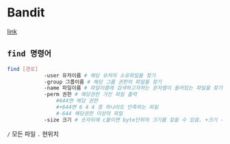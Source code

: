 # Bandit 
[link](https://overthewire.org/wargames/bandit/)

## `find 명령어`
```bash
find [경로]
            -user 유저이름 # 해당 유저의 소유파일들 찾기
            -group 그룹이름 # 해당 그룹 권한의 파일들 찾기
            -name 파일이름 # 파일이름에 검색하고자하는 문자열이 들어있는 파일을 찾기
            -perm 권한 # 해당권한 가진 파일 출력
                #644면 해당 권한
                #+644면 6 4 4 중 하나라도 만족하는 파일
                #-644 해당권한 이상의 파일
            -size 크기 # 숫자뒤에 c붙이면 byte단위의 크기를 찾을 수 있음. +크기 -크기
```

`/` 모든 파일 `.` 현위치
